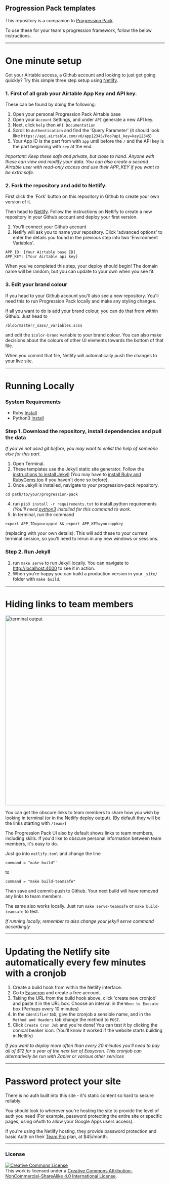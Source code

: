 ## Progression Pack templates

This repository is a companion to [Progression Pack](https://progressionpack.com).

To use these for your team's progression framework, follow the below instructions.

---

# One minute setup

Got your Airtable access, a Github account and looking to just get going quickly? Try this simple three step setup using [Netlify](https://netlify.com).


### 1. First of all grab your Airtable App Key and API key. 

These can be found by doing the following:

1. Open your personal Progression Pack Airtable base
2. Open your `Account` Settings, and under `API` generate a new API key.
2. Next, click `help` then `API Documentation`
3. Scroll to `Authentication` and find the 'Query Parameter' (it should look like `https://api.airtable.com/v0/app12345/Foo?api_key=key12345`)
4. Your App ID is the part from with `app` until before the `/` and the API key is the part beginning with `key` at the end.

_Important: Keep these safe and private, but close to hand. Anyone with these can view and modify your data. You can also create a second Airtable user with read-only access and use their APP_KEY if you want to be extra safe._


### 2. Fork the repository and add to Netlify.

First click the 'Fork' button on this repository in Github to create your own version of it.

Then head to <a href="https://netlify.com">Netlify</a>. Follow the instructions on Netlify to create a new repository in your Github account and deploy your first version.

1. You'll connect your Github account
2. Netlify will ask you to name your repository. Click 'advanced options' to enter the details you found in the previous step into two 'Environment Variables'.

```
APP_ID: [Your Airtable base ID]
APP_KEY: [Your Airtable api key]
```

When you've completed this step, your deploy should begin! The domain name will be random, but you can update to your own when you see fit.

### 3. Edit your brand colour

If you head to your Github account you'll also see a new repository. You'll need this to run Progression Pack locally and make any styling changes.

If all you want to do is add your brand colour, you can do that from within Github. Just head to 
```
/blob/master/_sass/_variables.scss
``` 
and edit the `$color-brand` variable to your brand colour. You can also make decisions about the colours of other UI elements towards the bottom of that file.

When you commit that file, Netlify will automatically push the changes to your live site.


---

# Running Locally

### System Requirements
- Ruby [Install](https://jekyllrb.com/docs/installation/macos/)
- Python3 [Install](https://realpython.com/installing-python/#macos-mac-os-x)

### Step 1. Download the repository, install dependencies and pull the data

_If you've not used git before, you may want to enlist the help of someone else for this part._

1. Open Terminal.
2. These templates use the Jekyll static site generator. Follow the [instructions to install Jekyll](https://jekyllrb.com/) (You may have to [install Ruby and RubyGems too](https://jekyllrb.com/docs/installation/) if you haven't done so before).
3. Once Jekyll is installed, navigate to your progression-pack repository.
```
cd path/to/your/progression-pack
```
4. run `pip3 install -r requirements.txt` to install python requirements _(You'll need [python3](https://realpython.com/installing-python/#macos-mac-os-x) installed for this command to work._
5. In terminal, run the command 
```
export APP_ID=yourappid && export APP_KEY=yourappkey
```
(replacing with your own details). This will add these to your current terminal session, so you'll need to rerun in any new windows or sessions.

### Step 2. Run Jekyll

1. run `make serve` to run Jekyll locally. You can navigate to [http://localhost:4000](http://localhost:4000) to see it in action.
2. When you're happy you can build a production version in your `_site/` folder with `make build`.

---

# Hiding links to team members

<img src="assets/docs/terminal-links.png" width="600" alt="terminal output" /> 

You can get the obscure links to team members to share how you wish by looking in terminal (or in the Netlify deploy output). (By default they will be the links starting with `/team/`)

The Progression Pack UI also by default shows links to team members, including skills. If you'd like to obscure personal information between team members, it's easy to do. 

Just go into `netlify.toml` and change the line 
```
command = "make build"`
```
to
```
command = "make build-teamsafe"
```
Then save and commit-push to Github. Your next build will have removed any links to team members.

The same also works locally. Just run `make serve-teamsafe` or `make build-teamsafe` to test.

_If running locally, remember to also change your jekyll serve command accordingly_

---

# Updating the Netlify site automatically every few minutes with a cronjob

1. Create a build hook from within the Netlify interface. 
2. Go to [Easycron](https://www.easycron.com) and create a free account.
3. Taking the URL from the build hook above, click 'create new cronjob' and paste it in the URL box. Choose an interval in the `When to Execute` box (Perhaps every 10 minutes)
4. In the `Identifier` tab, give the cronjob a sensible name, and in the `Method and Headers` tab change the method to `POST`.
5. Click `Create Cron Job` and you're done! You can test it by clicking the conical beaker icon. (You'll know it worked if the website starts building in Netlify)

_If you want to deploy more often than every 20 minutes you'll need to pay all of $12 for a year of the next tier of Easycron. This cronjob can alternatively be run with Zapier or various other services_


---

# Password protect your site

There is no auth built into this site - it's static content so hard to secure reliably. 

You should look to wherever you're hosting the site to provide the level of auth you need (For example, password protecting the entire site or specific pages, using oAuth to allow your Google Apps users access).

If you're using the Netlify hosting, they provide password protection and basic Auth on their [Team Pro](https://www.netlify.com/pricing/#teams) plan, at $45/month.


---

### License

<a rel="license" href="http://creativecommons.org/licenses/by-nc-sa/4.0/"><img alt="Creative Commons License" style="border-width:0" src="https://i.creativecommons.org/l/by-nc-sa/4.0/88x31.png" /></a><br />This work is licensed under a <a rel="license" href="http://creativecommons.org/licenses/by-nc-sa/4.0/">Creative Commons Attribution-NonCommercial-ShareAlike 4.0 International License</a>.